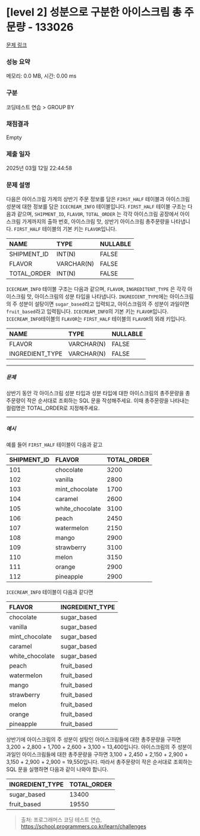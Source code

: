 # [level 2] 성분으로 구분한 아이스크림 총 주문량 - 133026 

[문제 링크](https://school.programmers.co.kr/learn/courses/30/lessons/133026) 

### 성능 요약

메모리: 0.0 MB, 시간: 0.00 ms

### 구분

코딩테스트 연습 > GROUP BY

### 채점결과

Empty

### 제출 일자

2025년 03월 12일 22:44:58

### 문제 설명

<p style="user-select: auto !important;">다음은 아이스크림 가게의 상반기 주문 정보를 담은 <code style="user-select: auto !important;">FIRST_HALF</code> 테이블과 아이스크림 성분에 대한 정보를 담은 <code style="user-select: auto !important;">ICECREAM_INFO</code> 테이블입니다. <code style="user-select: auto !important;">FIRST_HALF</code> 테이블 구조는 다음과 같으며, <code style="user-select: auto !important;">SHIPMENT_ID</code>, <code style="user-select: auto !important;">FLAVOR</code>, <code style="user-select: auto !important;">TOTAL_ORDER</code> 는 각각 아이스크림 공장에서 아이스크림 가게까지의 출하 번호, 아이스크림 맛, 상반기 아이스크림 총주문량을 나타냅니다. <code style="user-select: auto !important;">FIRST_HALF</code> 테이블의 기본 키는 <code style="user-select: auto !important;">FLAVOR</code>입니다.</p>
<table class="table" style="user-select: auto !important;">
        <thead style="user-select: auto !important;"><tr style="user-select: auto !important;">
<th style="text-align: left; user-select: auto !important;">NAME</th>
<th style="text-align: left; user-select: auto !important;">TYPE</th>
<th style="user-select: auto !important;">NULLABLE</th>
</tr>
</thead>
        <tbody style="user-select: auto !important;"><tr style="user-select: auto !important;">
<td style="text-align: left; user-select: auto !important;">SHIPMENT_ID</td>
<td style="text-align: left; user-select: auto !important;">INT(N)</td>
<td style="user-select: auto !important;">FALSE</td>
</tr>
<tr style="user-select: auto !important;">
<td style="text-align: left; user-select: auto !important;">FLAVOR</td>
<td style="text-align: left; user-select: auto !important;">VARCHAR(N)</td>
<td style="user-select: auto !important;">FALSE</td>
</tr>
<tr style="user-select: auto !important;">
<td style="text-align: left; user-select: auto !important;">TOTAL_ORDER</td>
<td style="text-align: left; user-select: auto !important;">INT(N)</td>
<td style="user-select: auto !important;">FALSE</td>
</tr>
</tbody>
      </table>
<p style="user-select: auto !important;"><code style="user-select: auto !important;">ICECREAM_INFO</code> 테이블 구조는 다음과 같으며, <code style="user-select: auto !important;">FLAVOR</code>, <code style="user-select: auto !important;">INGREDITENT_TYPE</code> 은 각각 아이스크림 맛, 아이스크림의 성분 타입을 나타냅니다. <code style="user-select: auto !important;">INGREDIENT_TYPE</code>에는 아이스크림의 주 성분이 설탕이면 <code style="user-select: auto !important;">sugar_based</code>라고 입력되고, 아이스크림의 주 성분이 과일이면 <code style="user-select: auto !important;">fruit_based</code>라고 입력됩니다. <code style="user-select: auto !important;">ICECREAM_INFO</code>의 기본 키는 <code style="user-select: auto !important;">FLAVOR</code>입니다. <code style="user-select: auto !important;">ICECREAM_INFO</code>테이블의 <code style="user-select: auto !important;">FLAVOR</code>는 <code style="user-select: auto !important;">FIRST_HALF</code> 테이블의  <code style="user-select: auto !important;">FLAVOR</code>의 외래 키입니다.</p>
<table class="table" style="user-select: auto !important;">
        <thead style="user-select: auto !important;"><tr style="user-select: auto !important;">
<th style="text-align: left; user-select: auto !important;">NAME</th>
<th style="text-align: left; user-select: auto !important;">TYPE</th>
<th style="user-select: auto !important;">NULLABLE</th>
</tr>
</thead>
        <tbody style="user-select: auto !important;"><tr style="user-select: auto !important;">
<td style="text-align: left; user-select: auto !important;">FLAVOR</td>
<td style="text-align: left; user-select: auto !important;">VARCHAR(N)</td>
<td style="user-select: auto !important;">FALSE</td>
</tr>
<tr style="user-select: auto !important;">
<td style="text-align: left; user-select: auto !important;">INGREDIENT_TYPE</td>
<td style="text-align: left; user-select: auto !important;">VARCHAR(N)</td>
<td style="user-select: auto !important;">FALSE</td>
</tr>
</tbody>
      </table>
<hr style="user-select: auto !important;">

<h5 style="user-select: auto !important;">문제</h5>

<p style="user-select: auto !important;">상반기 동안 각 아이스크림 성분 타입과 성분 타입에 대한 아이스크림의 총주문량을 총주문량이 작은 순서대로 조회하는 SQL 문을 작성해주세요. 이때 총주문량을 나타내는 컬럼명은 TOTAL_ORDER로 지정해주세요.</p>

<hr style="user-select: auto !important;">

<h5 style="user-select: auto !important;">예시</h5>

<p style="user-select: auto !important;">예를 들어 <code style="user-select: auto !important;">FIRST_HALF</code> 테이블이 다음과 같고</p>
<table class="table" style="user-select: auto !important;">
        <thead style="user-select: auto !important;"><tr style="user-select: auto !important;">
<th style="text-align: left; user-select: auto !important;">SHIPMENT_ID</th>
<th style="text-align: left; user-select: auto !important;">FLAVOR</th>
<th style="user-select: auto !important;">TOTAL_ORDER</th>
</tr>
</thead>
        <tbody style="user-select: auto !important;"><tr style="user-select: auto !important;">
<td style="text-align: left; user-select: auto !important;">101</td>
<td style="text-align: left; user-select: auto !important;">chocolate</td>
<td style="user-select: auto !important;">3200</td>
</tr>
<tr style="user-select: auto !important;">
<td style="text-align: left; user-select: auto !important;">102</td>
<td style="text-align: left; user-select: auto !important;">vanilla</td>
<td style="user-select: auto !important;">2800</td>
</tr>
<tr style="user-select: auto !important;">
<td style="text-align: left; user-select: auto !important;">103</td>
<td style="text-align: left; user-select: auto !important;">mint_chocolate</td>
<td style="user-select: auto !important;">1700</td>
</tr>
<tr style="user-select: auto !important;">
<td style="text-align: left; user-select: auto !important;">104</td>
<td style="text-align: left; user-select: auto !important;">caramel</td>
<td style="user-select: auto !important;">2600</td>
</tr>
<tr style="user-select: auto !important;">
<td style="text-align: left; user-select: auto !important;">105</td>
<td style="text-align: left; user-select: auto !important;">white_chocolate</td>
<td style="user-select: auto !important;">3100</td>
</tr>
<tr style="user-select: auto !important;">
<td style="text-align: left; user-select: auto !important;">106</td>
<td style="text-align: left; user-select: auto !important;">peach</td>
<td style="user-select: auto !important;">2450</td>
</tr>
<tr style="user-select: auto !important;">
<td style="text-align: left; user-select: auto !important;">107</td>
<td style="text-align: left; user-select: auto !important;">watermelon</td>
<td style="user-select: auto !important;">2150</td>
</tr>
<tr style="user-select: auto !important;">
<td style="text-align: left; user-select: auto !important;">108</td>
<td style="text-align: left; user-select: auto !important;">mango</td>
<td style="user-select: auto !important;">2900</td>
</tr>
<tr style="user-select: auto !important;">
<td style="text-align: left; user-select: auto !important;">109</td>
<td style="text-align: left; user-select: auto !important;">strawberry</td>
<td style="user-select: auto !important;">3100</td>
</tr>
<tr style="user-select: auto !important;">
<td style="text-align: left; user-select: auto !important;">110</td>
<td style="text-align: left; user-select: auto !important;">melon</td>
<td style="user-select: auto !important;">3150</td>
</tr>
<tr style="user-select: auto !important;">
<td style="text-align: left; user-select: auto !important;">111</td>
<td style="text-align: left; user-select: auto !important;">orange</td>
<td style="user-select: auto !important;">2900</td>
</tr>
<tr style="user-select: auto !important;">
<td style="text-align: left; user-select: auto !important;">112</td>
<td style="text-align: left; user-select: auto !important;">pineapple</td>
<td style="user-select: auto !important;">2900</td>
</tr>
</tbody>
      </table>
<p style="user-select: auto !important;"><code style="user-select: auto !important;">ICECREAM_INFO</code> 테이블이 다음과 같다면</p>
<table class="table" style="user-select: auto !important;">
        <thead style="user-select: auto !important;"><tr style="user-select: auto !important;">
<th style="text-align: left; user-select: auto !important;">FLAVOR</th>
<th style="text-align: left; user-select: auto !important;">INGREDIENT_TYPE</th>
</tr>
</thead>
        <tbody style="user-select: auto !important;"><tr style="user-select: auto !important;">
<td style="text-align: left; user-select: auto !important;">chocolate</td>
<td style="text-align: left; user-select: auto !important;">sugar_based</td>
</tr>
<tr style="user-select: auto !important;">
<td style="text-align: left; user-select: auto !important;">vanilla</td>
<td style="text-align: left; user-select: auto !important;">sugar_based</td>
</tr>
<tr style="user-select: auto !important;">
<td style="text-align: left; user-select: auto !important;">mint_chocolate</td>
<td style="text-align: left; user-select: auto !important;">sugar_based</td>
</tr>
<tr style="user-select: auto !important;">
<td style="text-align: left; user-select: auto !important;">caramel</td>
<td style="text-align: left; user-select: auto !important;">sugar_based</td>
</tr>
<tr style="user-select: auto !important;">
<td style="text-align: left; user-select: auto !important;">white_chocolate</td>
<td style="text-align: left; user-select: auto !important;">sugar_based</td>
</tr>
<tr style="user-select: auto !important;">
<td style="text-align: left; user-select: auto !important;">peach</td>
<td style="text-align: left; user-select: auto !important;">fruit_based</td>
</tr>
<tr style="user-select: auto !important;">
<td style="text-align: left; user-select: auto !important;">watermelon</td>
<td style="text-align: left; user-select: auto !important;">fruit_based</td>
</tr>
<tr style="user-select: auto !important;">
<td style="text-align: left; user-select: auto !important;">mango</td>
<td style="text-align: left; user-select: auto !important;">fruit_based</td>
</tr>
<tr style="user-select: auto !important;">
<td style="text-align: left; user-select: auto !important;">strawberry</td>
<td style="text-align: left; user-select: auto !important;">fruit_based</td>
</tr>
<tr style="user-select: auto !important;">
<td style="text-align: left; user-select: auto !important;">melon</td>
<td style="text-align: left; user-select: auto !important;">fruit_based</td>
</tr>
<tr style="user-select: auto !important;">
<td style="text-align: left; user-select: auto !important;">orange</td>
<td style="text-align: left; user-select: auto !important;">fruit_based</td>
</tr>
<tr style="user-select: auto !important;">
<td style="text-align: left; user-select: auto !important;">pineapple</td>
<td style="text-align: left; user-select: auto !important;">fruit_based</td>
</tr>
</tbody>
      </table>
<p style="user-select: auto !important;">상반기에 아이스크림의 주 성분이 설탕인 아이스크림들에 대한 총주문량을 구하면 3,200 + 2,800 + 1,700 + 2,600 + 3,100 = 13,400입니다.  아이스크림의 주 성분이 과일인 아이스크림들에 대한 총주문량을 구하면 3,100 + 2,450 + 2,150 + 2,900 + 3,150 + 2,900 + 2,900 = 19,550입니다. 따라서 총주문량이 작은 순서대로 조회하는 SQL 문을 실행하면 다음과 같이 나와야 합니다. </p>
<table class="table" style="user-select: auto !important;">
        <thead style="user-select: auto !important;"><tr style="user-select: auto !important;">
<th style="text-align: left; user-select: auto !important;">INGREDIENT_TYPE</th>
<th style="user-select: auto !important;">TOTAL_ORDER</th>
</tr>
</thead>
        <tbody style="user-select: auto !important;"><tr style="user-select: auto !important;">
<td style="text-align: left; user-select: auto !important;">sugar_based</td>
<td style="user-select: auto !important;">13400</td>
</tr>
<tr style="user-select: auto !important;">
<td style="text-align: left; user-select: auto !important;">fruit_based</td>
<td style="user-select: auto !important;">19550</td>
</tr>
</tbody>
      </table>

> 출처: 프로그래머스 코딩 테스트 연습, https://school.programmers.co.kr/learn/challenges